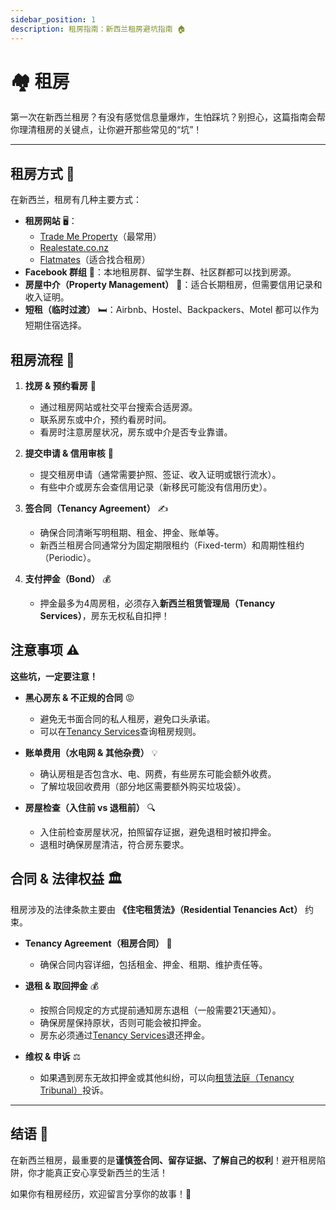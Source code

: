 ```yaml
---
sidebar_position: 1
description: 租房指南：新西兰租房避坑指南 🏠
---
```


# 🏘️ 租房

第一次在新西兰租房？有没有感觉信息量爆炸，生怕踩坑？别担心，这篇指南会帮你理清租房的关键点，让你避开那些常见的“坑”！

---

## 租房方式 📌

在新西兰，租房有几种主要方式：

- **租房网站** 🖥️：
  - [Trade Me Property](https://www.trademe.co.nz/property)（最常用）
  - [Realestate.co.nz](https://www.realestate.co.nz/)
  - [Flatmates](https://www.flatmates.co.nz/)（适合找合租房）
- **Facebook 群组** 🤳：本地租房群、留学生群、社区群都可以找到房源。
- **房屋中介（Property Management）** 🏢：适合长期租房，但需要信用记录和收入证明。
- **短租（临时过渡）** 🛏️：Airbnb、Hostel、Backpackers、Motel 都可以作为短期住宿选择。

## 租房流程 🔄

1. **找房 & 预约看房** 👀
   - 通过租房网站或社交平台搜索合适房源。
   - 联系房东或中介，预约看房时间。
   - 看房时注意房屋状况，房东或中介是否专业靠谱。

2. **提交申请 & 信用审核** 📑
   - 提交租房申请（通常需要护照、签证、收入证明或银行流水）。
   - 有些中介或房东会查信用记录（新移民可能没有信用历史）。

3. **签合同（Tenancy Agreement）** ✍️
   - 确保合同清晰写明租期、租金、押金、账单等。
   - 新西兰租房合同通常分为固定期限租约（Fixed-term）和周期性租约（Periodic）。

4. **支付押金（Bond）** 💰
   - 押金最多为4周房租，必须存入**新西兰租赁管理局（Tenancy Services）**，房东无权私自扣押！

## 注意事项 ⚠️

**这些坑，一定要注意！**

- **黑心房东 & 不正规的合同** 😡
  - 避免无书面合同的私人租房，避免口头承诺。
  - 可以在[Tenancy Services](https://www.tenancy.govt.nz/)查询租房规则。

- **账单费用（水电网 & 其他杂费）** 💡
  - 确认房租是否包含水、电、网费，有些房东可能会额外收费。
  - 了解垃圾回收费用（部分地区需要额外购买垃圾袋）。

- **房屋检查（入住前 vs 退租前）** 🔍
  - 入住前检查房屋状况，拍照留存证据，避免退租时被扣押金。
  - 退租时确保房屋清洁，符合房东要求。

## 合同 & 法律权益 🏛️

租房涉及的法律条款主要由 **《住宅租赁法》（Residential Tenancies Act）** 约束。

- **Tenancy Agreement（租房合同）** 📜
  - 确保合同内容详细，包括租金、押金、租期、维护责任等。

- **退租 & 取回押金** 💰
  - 按照合同规定的方式提前通知房东退租（一般需要21天通知）。
  - 确保房屋保持原状，否则可能会被扣押金。
  - 房东必须通过[Tenancy Services](https://www.tenancy.govt.nz/)退还押金。

- **维权 & 申诉** ⚖️
  - 如果遇到房东无故扣押金或其他纠纷，可以向[租赁法庭（Tenancy Tribunal）](https://www.tenancy.govt.nz/disputes/)投诉。

---

## 结语 🎯

在新西兰租房，最重要的是**谨慎签合同、留存证据、了解自己的权利**！避开租房陷阱，你才能真正安心享受新西兰的生活！

如果你有租房经历，欢迎留言分享你的故事！📩
